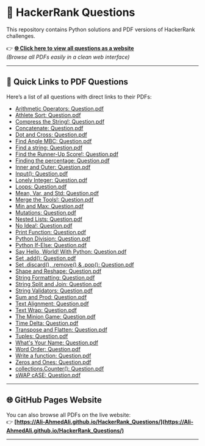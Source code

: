 # 📄 HackerRank Questions

This repository contains Python solutions and PDF versions of HackerRank challenges.  

👉 **[🌐 Click here to view all questions as a website](https://Ali-AhmedAli.github.io/HackerRank_Questions/)**  
*(Browse all PDFs easily in a clean web interface)*

---

## 📂 Quick Links to PDF Questions

Here’s a list of all questions with direct links to their PDFs:  

- [Arithmetic Operators: Question.pdf](Arithmetic%20Operators/Question.pdf)
- [Athlete Sort: Question.pdf](Athlete%20Sort/Question.pdf)
- [Compress the String!: Question.pdf](Compress%20the%20String!/Question.pdf)
- [Concatenate: Question.pdf](Concatenate/Question.pdf)
- [Dot and Cross: Question.pdf](Dot%20and%20Cross/Question.pdf)
- [Find Angle MBC: Question.pdf](Find%20Angle%20MBC/Question.pdf)
- [Find a string: Question.pdf](Find%20a%20string/Question.pdf)
- [Find the Runner-Up Score!: Question.pdf](Find%20the%20Runner-Up%20Score!/Question.pdf)
- [Finding the percentage: Question.pdf](Finding%20the%20percentage/Question.pdf)
- [Inner and Outer: Question.pdf](Inner%20and%20Outer/Question.pdf)
- [Input(): Question.pdf](Input()/Question.pdf)
- [Lonely Integer: Question.pdf](Lonely%20Integer/Question.pdf)
- [Loops: Question.pdf](Loops/Question.pdf)
- [Mean, Var, and Std: Question.pdf](Mean,%20Var,%20and%20Std/Question.pdf)
- [Merge the Tools!: Question.pdf](Merge%20the%20Tools!/Question.pdf)
- [Min and Max: Question.pdf](Min%20and%20Max/Question.pdf)
- [Mutations: Question.pdf](Mutations/Question.pdf)
- [Nested Lists: Question.pdf](Nested%20Lists/Question.pdf)
- [No Idea!: Question.pdf](No%20Idea!/Question.pdf)
- [Print Function: Question.pdf](Print%20Function/Question.pdf)
- [Python Division: Question.pdf](Python%20Division/Question.pdf)
- [Python If-Else: Question.pdf](Python%20If-Else/Question.pdf)
- [Say Hello, World! With Python: Question.pdf](Say%20Hello,%20World!%20With%20Python/Question.pdf)
- [Set .add(): Question.pdf](Set%20.add()/Question.pdf)
- [Set .discard(), .remove() & .pop(): Question.pdf](Set%20.discard(),%20.remove()%20&%20.pop()/Question.pdf)
- [Shape and Reshape: Question.pdf](Shape%20and%20Reshape/Question.pdf)
- [String Formatting: Question.pdf](String%20Formatting/Question.pdf)
- [String Split and Join: Question.pdf](String%20Split%20and%20Join/Question.pdf)
- [String Validators: Question.pdf](String%20Validators/Question.pdf)
- [Sum and Prod: Question.pdf](Sum%20and%20Prod/Question.pdf)
- [Text Alignment: Question.pdf](Text%20Alignment/Question.pdf)
- [Text Wrap: Question.pdf](Text%20Wrap/Question.pdf)
- [The Minion Game: Question.pdf](The%20Minion%20Game/Question.pdf)
- [Time Delta: Question.pdf](Time%20Delta/Question.pdf)
- [Transpose and Flatten: Question.pdf](Transpose%20and%20Flatten/Question.pdf)
- [Tuples: Question.pdf](Tuples/Question.pdf)
- [What's Your Name: Question.pdf](What's%20Your%20Name/Question.pdf)
- [Word Order: Question.pdf](Word%20Order/Question.pdf)
- [Write a function: Question.pdf](Write%20a%20function/Question.pdf)
- [Zeros and Ones: Question.pdf](Zeros%20and%20Ones/Question.pdf)
- [collections.Counter(): Question.pdf](collections.Counter()/Question.pdf)
- [sWAP cASE: Question.pdf](sWAP%20cASE/Question.pdf)

---

## 🌐 GitHub Pages Website

You can also browse all PDFs on the live website:  
👉 **[https://Ali-AhmedAli.github.io/HackerRank_Questions/](https://Ali-AhmedAli.github.io/HackerRank_Questions/)**

---

